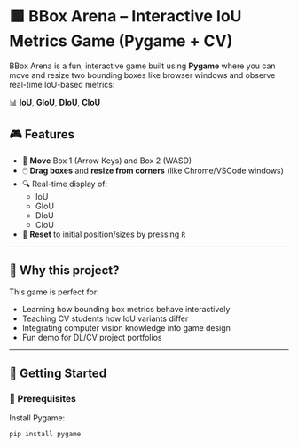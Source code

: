 # 🟩 BBox Arena – Interactive IoU Metrics Game (Pygame + CV)

BBox Arena is a fun, interactive game built using **Pygame** where you can move and resize two bounding boxes like browser windows and observe real-time IoU-based metrics:

📊 **IoU**, **GIoU**, **DIoU**, **CIoU**

## 🎮 Features

- 🔁 **Move** Box 1 (Arrow Keys) and Box 2 (WASD)
- 🖱️ **Drag boxes** and **resize from corners** (like Chrome/VSCode windows)
- 🔍 Real-time display of:
  - IoU
  - GIoU
  - DIoU
  - CIoU
- 🔄 **Reset** to initial position/sizes by pressing `R`

---

## 🧠 Why this project?

This game is perfect for:
- Learning how bounding box metrics behave interactively
- Teaching CV students how IoU variants differ
- Integrating computer vision knowledge into game design
- Fun demo for DL/CV project portfolios

---

## 🚀 Getting Started

### 🔧 Prerequisites

Install Pygame:
```bash
pip install pygame
